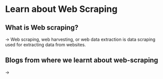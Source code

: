 # Learn about Web Scraping

## What is Web scraping?
-> Web scraping, web harvesting, or web data extraction is data scraping used for extracting data from websites.

## Blogs from where we learnt about web-scraping
-> 

